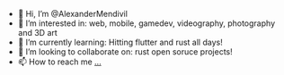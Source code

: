 - 👋 Hi, I’m @AlexanderMendivil 
- 👀 I’m interested in: web, mobile, gamedev, videography, photography and 3D art
- 🌱 I’m currently learning: Hitting flutter and rust all days!
- 💞️ I’m looking to collaborate on: rust open soruce projects!
- 📫 How to reach me [...](https://www.linkedin.com/in/ivan-alexander-mendivil-araujo-103479213/)

<!---
AlexanderMendivil/AlexanderMendivil is a ✨ special ✨ repository because its `README.md` (this file) appears on your GitHub profile.
You can click the Preview link to take a look at your changes.
--->
